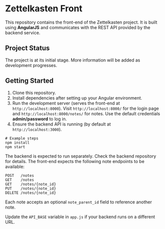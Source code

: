 # Zettelkasten Front

This repository contains the front-end of the Zettelkasten project. It is built using **AngularJS** and communicates with the REST API provided by the backend service.

## Project Status

The project is at its initial stage. More information will be added as development progresses.

## Getting Started

1. Clone this repository.
2. Install dependencies after setting up your Angular environment.
3. Run the development server (serves the front-end at `http://localhost:8000`). Visit `http://localhost:8000/` for the login page and `http://localhost:8000/notes/` for notes. Use the default credentials **admin/password** to log in.
4. Ensure the backend API is running (by default at `http://localhost:3000`).

```
# Example steps
npm install
npm start
```

The backend is expected to run separately. Check the backend repository for details.
The front-end expects the following note endpoints to be available:

```
POST   /notes
GET    /notes
GET    /notes/{note_id}
PUT    /notes/{note_id}
DELETE /notes/{note_id}
```

Each note accepts an optional `note_parent_id` field to reference another note.

Update the `API_BASE` variable in `app.js` if your backend runs on a different URL.

